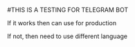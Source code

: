 #THIS IS A TESTING FOR TELEGRAM BOT

If it works then can use for production

If not, then need to use different language
